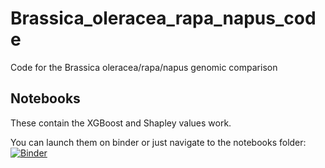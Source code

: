 # Brassica_oleracea_rapa_napus_code
Code for the Brassica oleracea/rapa/napus genomic comparison

## Notebooks 

These contain the XGBoost and Shapley values work.

You can launch them on binder or just navigate to the notebooks folder:
[![Binder](https://mybinder.org/badge.svg)](https://mybinder.org/v2/gh/appliedbioinformatics/Brassica_oleracea_rapa_napus_code/master?filepath=notebooks)
